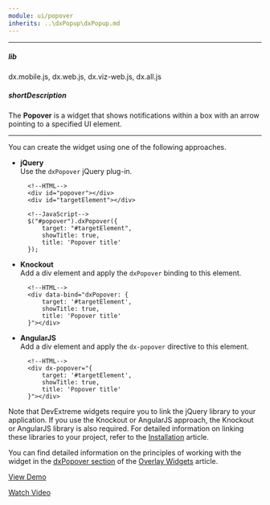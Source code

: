 ```yaml
---
module: ui/popover
inherits: ..\dxPopup\dxPopup.md
---
```

---
##### lib
dx.mobile.js, dx.web.js, dx.viz-web.js, dx.all.js

##### shortDescription
The **Popover** is a widget that shows notifications within a box with an arrow pointing to a specified UI element.

---
You can create the widget using one of the following approaches.

- **jQuery**  
 Use the `dxPopover` jQuery plug-in.

        <!--HTML-->
        <div id="popover"></div>
        <div id="targetElement"></div>

    <!---->

        <!--JavaScript-->
        $("#popover").dxPopover({
            target: "#targetElement",
            showTitle: true,
            title: 'Popover title'
        });

- **Knockout**  
 Add a div element and apply the `dxPopover` binding to this element.

        <!--HTML-->
        <div data-bind="dxPopover: {
            target: '#targetElement',
            showTitle: true,
            title: 'Popover title'
        }"></div>

- **AngularJS**  
 Add a div element and apply the `dx-popover` directive to this element.

        <!--HTML-->
        <div dx-popover="{
            target: '#targetElement',
            showTitle: true,
            title: 'Popover title'
        }"></div>

Note that DevExtreme widgets require you to link the jQuery library to your application. If you use the Knockout or AngularJS approach, the Knockout or AngularJS library is also required. For detailed information on linking these libraries to your project, refer to the [Installation](/concepts/10%20UI%20Widgets/0%20Basics/01%20Installation '/Documentation/Guide/UI_Widgets/Basics/Installation/') article.

You can find detailed information on the principles of working with the widget in the [dxPopover section](/concepts/10%20UI%20Widgets/10%20UI%20Widget%20Categories/30%20Overlay%20Widgets/2%20List%20of%20Overlay%20Widgets/dxPopover.md '/Documentation/Guide/UI_Widgets/UI_Widget_Categories/Overlay_Widgets/#List_of_Overlay_Widgets/dxPopover') of the [Overlay Widgets](/concepts/10%20UI%20Widgets/10%20UI%20Widget%20Categories/30%20Overlay%20Widgets '/Documentation/Guide/UI_Widgets/UI_Widget_Categories/Overlay_Widgets/') article.

<a href="http://js.devexpress.com/Demos/WidgetsGallery/#demo/dialogsandnotificationspopoverpopoverpopover/" class="button orange small fix-width-155" style="margin-right: 20px;" target="_blank">View Demo</a>

<a href="http://www.youtube.com/watch?v=JZHRrQxqs7Y&index=9&list=PL8h4jt35t1wjGvgflbHEH_e3b23AA30-z" class="button orange small fix-width-155" style="margin-right: 20px;" target="_blank">Watch Video</a>